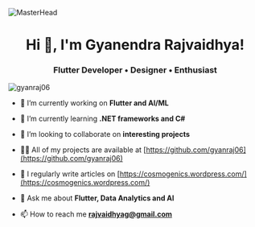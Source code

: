 ![MasterHead](https://media.licdn.com/dms/image/D5616AQG6OrjDHI_6pw/profile-displaybackgroundimage-shrink_350_1400/0/1690457467874?e=1700697600&v=beta&t=3cZjvgp1f84z5e7hX2GZ5vaofNoIuoJne5_4w2y3xGA)
<h1 align="center">Hi 👋, I'm Gyanendra Rajvaidhya!</h1>
<h3 align="center">Flutter Developer • Designer • Enthusiast</h3>

<p align="left"> <img src="https://komarev.com/ghpvc/?username=gyanraj06&label=Profile%20views&color=0e75b6&style=flat" alt="gyanraj06" /> </p>

- 🔭 I’m currently working on **Flutter and AI/ML**

- 🌱 I’m currently learning **.NET frameworks and C#**

- 👯 I’m looking to collaborate on **interesting projects**

- 👨‍💻 All of my projects are available at [https://github.com/gyanraj06](https://github.com/gyanraj06)

- 📝 I regularly write articles on [https://cosmogenics.wordpress.com/](https://cosmogenics.wordpress.com/)

- 💬 Ask me about **Flutter, Data Analytics and AI**

- 📫 How to reach me **rajvaidhyag@gmail.com**

